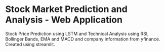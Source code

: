 # Stock Market Prediction and Analysis - Web Application
 Stock Price Prediction using LSTM and Technical Analysis using RSI, Bollinger Bands, EMA and MACD and company information from yfinance. Created using streamlit.
